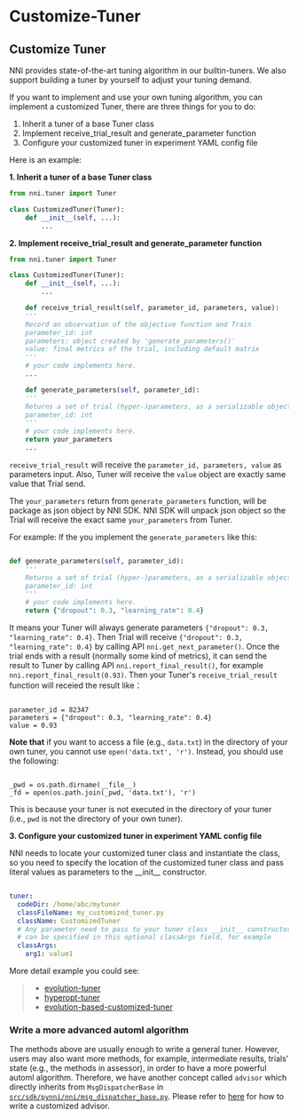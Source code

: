 # Customize-Tuner

## Customize Tuner

NNI provides state-of-the-art tuning algorithm in our builtin-tuners. We also support building a tuner by yourself to adjust your tuning demand.

If you want to implement and use your own tuning algorithm, you can implement a customized Tuner, there are three things for you to do:

1) Inherit a tuner of a base Tuner class
2) Implement receive_trial_result and generate_parameter function
3) Configure your customized tuner in experiment YAML config file

Here is an example:

**1. Inherit a tuner of a base Tuner class**

```python
from nni.tuner import Tuner

class CustomizedTuner(Tuner):
    def __init__(self, ...):
        ...
```

**2. Implement receive_trial_result and generate_parameter function**

```python
from nni.tuner import Tuner

class CustomizedTuner(Tuner):
    def __init__(self, ...):
        ...

    def receive_trial_result(self, parameter_id, parameters, value):
    '''
    Record an observation of the objective function and Train
    parameter_id: int
    parameters: object created by 'generate_parameters()'
    value: final metrics of the trial, including default matrix
    '''
    # your code implements here.
    ...

    def generate_parameters(self, parameter_id):
    '''
    Returns a set of trial (hyper-)parameters, as a serializable object
    parameter_id: int
    '''
    # your code implements here.
    return your_parameters
    ...
```

`receive_trial_result` will receive the `parameter_id, parameters, value` as parameters input. Also, Tuner will receive the `value` object are exactly same value that Trial send.

The `your_parameters` return from `generate_parameters` function, will be package as json object by NNI SDK. NNI SDK will unpack json object so the Trial will receive the exact same `your_parameters` from Tuner.

For example:
If the you implement the `generate_parameters` like this:

```python

def generate_parameters(self, parameter_id):
    '''
    Returns a set of trial (hyper-)parameters, as a serializable object
    parameter_id: int
    '''
    # your code implements here.
    return {"dropout": 0.3, "learning_rate": 0.4}

```

It means your Tuner will always generate parameters `{"dropout": 0.3, "learning_rate": 0.4}`. Then Trial will receive `{"dropout": 0.3, "learning_rate": 0.4}` by calling API `nni.get_next_parameter()`. Once the trial ends with a result (normally some kind of metrics), it can send the result to Tuner by calling API `nni.report_final_result()`, for example `nni.report_final_result(0.93)`. Then your Tuner's `receive_trial_result` function will receied the result like：

```

parameter_id = 82347
parameters = {"dropout": 0.3, "learning_rate": 0.4}
value = 0.93

```

**Note that** if you want to access a file (e.g., `data.txt`) in the directory of your own tuner, you cannot use `open('data.txt', 'r')`. Instead, you should use the following:

```

_pwd = os.path.dirname(__file__)
_fd = open(os.path.join(_pwd, 'data.txt'), 'r')

```

This is because your tuner is not executed in the directory of your tuner (i.e., `pwd` is not the directory of your own tuner).

**3. Configure your customized tuner in experiment YAML config file**

NNI needs to locate your customized tuner class and instantiate the class, so you need to specify the location of the customized tuner class and pass literal values as parameters to the \_\_init__ constructor.

```yaml

tuner:
  codeDir: /home/abc/mytuner
  classFileName: my_customized_tuner.py
  className: CustomizedTuner
  # Any parameter need to pass to your tuner class __init__ constructor
  # can be specified in this optional classArgs field, for example 
  classArgs:
    arg1: value1

```

More detail example you could see:
> * [evolution-tuner](../src/sdk/pynni/nni/evolution_tuner)
> * [hyperopt-tuner](../src/sdk/pynni/nni/hyperopt_tuner)
> * [evolution-based-customized-tuner](../examples/tuners/ga_customer_tuner)

### Write a more advanced automl algorithm

The methods above are usually enough to write a general tuner. However, users may also want more methods, for example, intermediate results, trials' state (e.g., the methods in assessor), in order to have a more powerful automl algorithm. Therefore, we have another concept called `advisor` which directly inherits from `MsgDispatcherBase` in [`src/sdk/pynni/nni/msg_dispatcher_base.py`](../src/sdk/pynni/nni/msg_dispatcher_base.py). Please refer to [here](./howto_3_CustomizedAdvisor.md) for how to write a customized advisor.